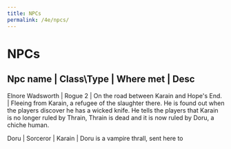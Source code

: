 ```yaml
---
title: NPCs
permalink: /4e/npcs/
---
```


# NPCs

Npc name | Class\Type | Where met | Desc
--- 
Elnore Wadsworth | Rogue 2 | On the road between Karain and Hope's End. | Fleeing from Karain, a refugee of the slaughter there. He is found out when the players discover he has a wicked knife. He tells the players that Karain is no longer ruled by Thrain, Thrain is dead and it is now ruled by Doru, a chiche human.

Doru | Sorceror | Karain | Doru is a vampire thrall, sent here to 
